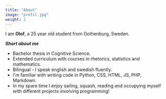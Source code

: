 ```yaml
---
title: "About"
image: "profil.jpg"
weight: 1
---
```


I am **Olof**, a 25 year old student from Gothenburg, Sweden.

***Short about me***

* Bachelor thesis in Cognitive Science.
* Extended curriculum with courses in rhetorics, statistics and mathematics.
* Bilingual - I speak english and swedish fluently.
* I'm familiar with writing code in Python, CSS, HTML, JS, PHP, Markdown.
* In my spare time I enjoy sailing, squash, reading and occupying myself with different projects involving programming!
